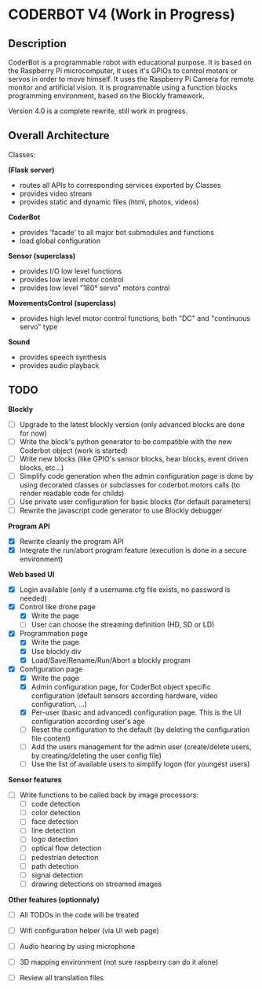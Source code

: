 CODERBOT V4 (Work in Progress)
==============================

Description
-----------

CoderBot is a programmable robot with educational purpose.
It is based on the Raspberry Pi microcomputer, it uses it's GPIOs to control motors or servos in order to
move himself.
It uses the Raspberry Pi Camera for remote monitor and artificial vision.
It is programmable using a function blocks programming environment, based on the Blockly framework.

Version 4.0 is a complete rewrite, still work in progress.

Overall Architecture
--------------------

Classes:

**(Flask server)**
- routes all APIs to corresponding services exported by Classes
- provides video stream
- provides static and dynamic files (html, photos, videos)

**CoderBot**
- provides 'facade' to all major bot submodules and functions
- load global configuration

**Sensor (superclass)**
- provides I/O low level functions
- provides low level motor control
- provides low level "180° servo" motors control

**MovementsControl (superclass)**
- provides high level motor control functions, both "DC" and "continuous servo" type

**Sound**
- provides speech synthesis
- provides audio playback

TODO
----

**Blockly**
- [ ] Upgrade to the latest blockly version (only advanced blocks are done for now)
- [ ] Write the block's python generator to be compatible with the new Coderbot object (work is started)
- [ ] Write new blocks (like GPIO's sensor blocks, hear blocks, event driven blocks, etc...)
- [ ] Simplify code generation when the admin configuration page is done by using decorated classes or subclasses for coderbot.motors calls (to render readable code for childs)
- [ ] Use private user configuration for basic blocks (for default parameters)
- [ ] Rewrite the javascript code generator to use Blockly debugger

**Program API**
- [x] Rewrite cleanly the program API
- [x] Integrate the run/abort program feature (execution is done in a secure environment)

**Web based UI**
- [x] Login available (only if a username.cfg file exists, no password is needed)
- [x] Control like drone page
  - [x] Write the page
  - [ ] User can choose the streaming definition (HD, SD or LD)
- [x] Programmation page
  - [x] Write the page
  - [x] Use blockly div
  - [x] Load/Save/Rename/Run/Abort a blockly program
- [x] Configuration page
  - [x] Write the page
  - [x] Admin configuration page, for CoderBot object specific configuration (default sensors according hardware, video configuration, ...)
  - [x] Per-user (basic and advanced) configuration page. This is the UI configuration according user's age
  - [ ] Reset the configuration to the default (by deleting the configuration file content)
  - [ ] Add the users management for the admin user (create/delete users, by creating/deleting the user config file)
  - [ ] Use the list of available users to simplify logon (for youngest users)

**Sensor features**
- [ ] Write functions to be called back by image processors:
  - [ ] code detection
  - [ ] color detection
  - [ ] face detection
  - [ ] line detection
  - [ ] logo detection
  - [ ] optical flow detection
  - [ ] pedestrian detection
  - [ ] path detection
  - [ ] signal detection
  - [ ] drawing detections on streamed images

**Other features (optionnaly)**
- [ ] All TODOs in the code will be treated
- [ ] Wifi configuration helper (via UI web page)
- [ ] Audio hearing by using microphone
- [ ] 3D mapping environment (not sure raspberry can do it alone)
- [ ] Review all translation files

